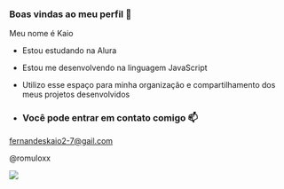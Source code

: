 ### Boas vindas ao meu perfil 🖤
Meu nome é Kaio

- Estou estudando na Alura
- Estou me desenvolvendo na linguagem JavaScript
- Utilizo esse espaço para minha organização e compartilhamento dos meus projetos desenvolvidos

- ### Você pode entrar em contato comigo 📫

fernandeskaio2-7@gail.com

@romuloxx

![](https://tenor.com/pt-BR/view/nosferatu-horror-classic-vampire-gif-5533366)


